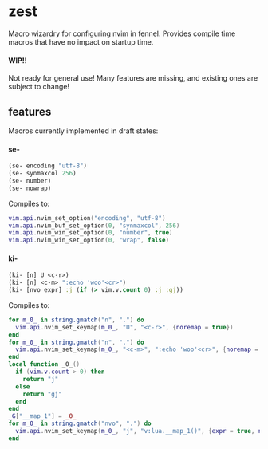 # zest

Macro wizardry for configuring nvim in fennel. Provides compile time macros that have no impact on startup time.

#### WIP!!

Not ready for general use! Many features are missing, and existing ones are subject to change!

## features

Macros currently implemented in draft states:

#### se-

```clojure
(se- encoding "utf-8")
(se- synmaxcol 256)
(se- number)
(se- nowrap)
```
Compiles to:
```lua
vim.api.nvim_set_option("encoding", "utf-8")
vim.api.nvim_buf_set_option(0, "synmaxcol", 256)
vim.api.nvim_win_set_option(0, "number", true)
vim.api.nvim_win_set_option(0, "wrap", false)
```

#### ki-

```clojure
(ki- [n] U <c-r>)
(ki- [n] <c-m> ":echo 'woo'<cr>")
(ki- [nvo expr] :j (if (> vim.v.count 0) :j :gj))
```
Compiles to:
```lua
for m_0_ in string.gmatch("n", ".") do
  vim.api.nvim_set_keymap(m_0_, "U", "<c-r>", {noremap = true})
end
for m_0_ in string.gmatch("n", ".") do
  vim.api.nvim_set_keymap(m_0_, "<c-m>", ":echo 'woo'<cr>", {noremap = true})
end
local function _0_()
  if (vim.v.count > 0) then
    return "j"
  else
    return "gj"
  end
end
_G["__map_1"] = _0_
for m_0_ in string.gmatch("nvo", ".") do
  vim.api.nvim_set_keymap(m_0_, "j", "v:lua.__map_1()", {expr = true, noremap = true})
end
```
